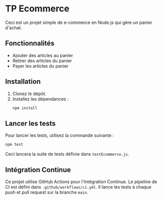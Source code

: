 # TP Ecommerce

Ceci est un projet simple de e-commerce en Node.js qui gère un panier d'achat.

## Fonctionnalités

- Ajouter des articles au panier
- Retirer des articles du panier
- Payer les articles du panier

## Installation

1.  Clonez le dépôt.
2.  Installez les dépendances :
    ```bash
    npm install
    ```

## Lancer les tests

Pour lancer les tests, utilisez la commande suivante :

```bash
npm test
```

Ceci lancera la suite de tests définie dans `testEcommerce.js`.

## Intégration Continue

Ce projet utilise GitHub Actions pour l'Intégration Continue. Le pipeline de CI est défini dans `.github/workflows/ci.yml`. Il lance les tests à chaque push et pull request sur la branche `main`.